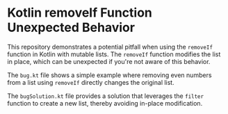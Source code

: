 # Kotlin removeIf Function Unexpected Behavior

This repository demonstrates a potential pitfall when using the `removeIf` function in Kotlin with mutable lists.  The `removeIf` function modifies the list in place, which can be unexpected if you're not aware of this behavior.

The `bug.kt` file shows a simple example where removing even numbers from a list using `removeIf` directly changes the original list.

The `bugSolution.kt` file provides a solution that leverages the `filter` function to create a new list, thereby avoiding in-place modification.
